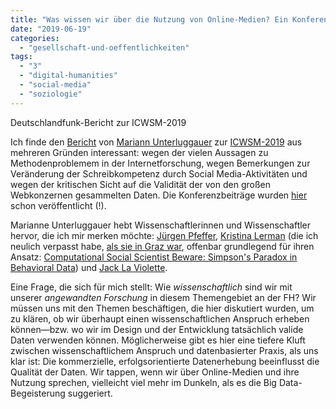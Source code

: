```yaml
---
title: "Was wissen wir über die Nutzung von Online-Medien? Ein Konferenz-Bericht im Deutschlandfunk"
date: "2019-06-19"
categories: 
  - "gesellschaft-und-oeffentlichkeiten"
tags: 
  - "3"
  - "digital-humanities"
  - "social-media"
  - "soziologie"
---
```


Deutschlandfunk-Bericht zur ICWSM-2019

Ich finde den [Bericht](https://www.deutschlandfunk.de/computer-und-kommunikation.683.de.html "Deutschlandfunk - Computer und Kommunikation") von [Mariann Unterluggauer](http://www.netaffair.at/people.html "NetAffair") zur [ICWSM-2019](https://www.icwsm.org/2019/index.php "ICWSM-19 - Home - Welcome") aus mehreren Gründen interessant: wegen der vielen Aussagen zu Methodenproblemem in der Internetforschung, wegen Bemerkungen zur Veränderung der Schreibkompetenz durch Social Media-Aktivitäten und wegen der kritischen Sicht auf die Validität der von den großen Webkonzernen gesammelten Daten. Die Konferenzbeiträge wurden [hier](https://www.aaai.org/ojs/index.php/ICWSM/issue/view/238 "Vol 13 No 01 (2019): Proceedings of the Thirteenth International Conference on Web and Social Media | Proceedings of the International AAAI Conference on Web and Social Media") schon veröffentlicht (!).

Marianne Unterluggauer hebt Wissenschaftlerinnen und Wissenschaftler hervor, die ich mir merken möchte: [Jürgen Pfeffer](http://www.pfeffer.at/ "Jürgen Pfeffer"), [Kristina Lerman](https://www.isi.edu/integration/people/lerman/ "Kristina Lerman: Home") (die ich neulich verpasst habe, [als sie in Graz war](https://www.tugraz.at/en/fakultaeten/infbio/news/events/cs-talks/cs-talk-3-kristina-lerman/ "INFBIO - CS Talk #3 | Kristina Lerman"), offenbar grundlegend für ihren Ansatz: [Computational Social Scientist Beware: Simpson's Paradox in Behavioral Data](https://arxiv.org/abs/1710.08615 "Computational Social Scientist Beware: Simpson's Paradox in Behavioral Data")) und [Jack La Violette](https://www.oii.ox.ac.uk/people/jack-laviolette/ "Jack La Violette — Oxford Internet Institute").

Eine Frage, die sich für mich stellt: Wie _wissenschaftlich_ sind wir mit unserer _angewandten Forschung_ in diesem Themengebiet an der FH? Wir müssen uns mit den Themen beschäftigen, die hier diskutiert wurden, um zu klären, ob wir überhaupt einen wissenschaftlichen Anspruch erheben können—bzw. wo wir im Design und der Entwicklung tatsächlich valide Daten verwenden können. Möglicherweise gibt es hier eine tiefere Kluft zwischen wissenschaftlichem Anspruch und datenbasierter Praxis, als uns klar ist: Die kommerzielle, erfolgsorientierte Datenerhebung beeinflusst die Qualität der Daten. Wir tappen, wenn wir über Online-Medien und ihre Nutzung sprechen, vielleicht viel mehr im Dunkeln, als es die Big Data-Begeisterung suggeriert.
